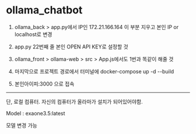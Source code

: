 # ollama_chatbot
1. ollama_back > app.py에서 IP인 172.21.166.164 이 부분 지우고 본인 IP or localhost로 변경

2. app.py 22번째 줄 본인 OPEN API KEY로 설정할 것

3. ollama_front > ollama-web > src > App.js에서도 1번과 똑같이 해줄 것

4. 마지막으로 프로젝트 경로에서 터미널에 docker-compose up -d --build

5. 본인아이피:3000 으로 접속

-----
단, 로컬 컴퓨터. 자신의 컴퓨터가 올라마가 설치가 되어있어야함.

Model : exaone3.5:latest

모델 변경 가능
